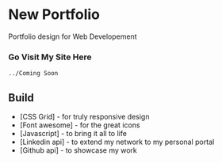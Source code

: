 # New Portfolio

Portfolio design for Web Developement 

### Go Visit My Site Here

```
../Coming Soon
```
## Build

* [CSS Grid] - for truly responsive design
* [Font awesome] - for the great icons
* [Javascript] - to bring it all to life
* [Linkedin api] - to extend my network to my personal portal
* [Github api] - to showcase my work 




